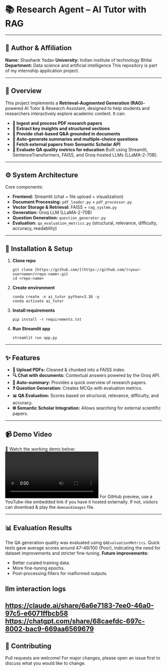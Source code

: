 # 📚 Research Agent – AI Tutor with RAG
---

## 🏫 Author & Affiliation
**Name:** Shashank Yadav
**University:** Indian institute of technology Bhilai
**Department:** Data science and artificial intelligence
This repository is part of my internship application project.

---
## 🔖 Overview
This project implements a **Retrieval-Augmented Generation (RAG)**–powered AI Tutor & Research Assistant, designed to help students and researchers interactively explore academic content.
It can:
* **📂 Ingest and process PDF research papers**
* **🔎 Extract key insights and structured sections**
* **💬 Provide chat-based Q&A grounded in documents**
* **📝 Auto-generate summaries and multiple-choice questions**
* **🔗 Fetch external papers from Semantic Scholar API**
* **🎯 Evaluate QA quality metrics for education**
Built using Streamlit, SentenceTransformers, FAISS, and Groq-hosted LLMs (LLaMA-2-70B).
---
## ⚙️ System Architecture
Core components:
* **Frontend:** Streamlit (chat + file upload + visualization)
* **Document Processing:** `pdf_loader.py` + `pdf_processor.py`
* **Vector Storage & Retrieval:** FAISS + `rag_system.py`
* **Generation:** Groq LLM (LLaMA-2-70B)
* **Question Generation:** `question_generator.py`
* **Evaluation:** `qa_evaluation_metrics.py` (structural, relevance, difficulty, accuracy, readability)

---
## 🚀 Installation & Setup
1.  **Clone repo**
    ```
    git clone [https://github.com/](https://github.com/)<your-username>/<repo-name>.git
    cd <repo-name>
    ```
2.  **Create environment**
    ```
    conda create -n ai_tutor python=3.10 -y
    conda activate ai_tutor
    ```
3.  **Install requirements**
    ```
    pip install -r requirements.txt
    ```
4.  **Run Streamlit app**
    ```
    streamlit run app.py
    ```

---
## ✨ Features
* **📄 Upload PDFs:** Cleaned & chunked into a FAISS index.
* **🔍 Chat with documents:** Contextual answers powered by the Groq API.
* **📝 Auto-summary:** Provides a quick overview of research papers.
* **❓ Question Generation:** Creates MCQs with evaluation metrics.
* **📊 QA Evaluation:** Scores based on structural, relevance, difficulty, and accuracy.
* **🌐 Semantic Scholar Integration:** Allows searching for external scientific papers.

---
## 📹 Demo Video
🎥 Watch the working demo below:
![Demo](demoandimages/22-01-24.mp4)
For GitHub preview, use a YouTube-like embedded link if you have it hosted externally.
If not, visitors can download & play the `demoandimages` file.

---
## 📊 Evaluation Results
The QA generation quality was evaluated using `QAEvaluationMetrics`.
Quick tests gave average scores around 47–49/100 (Poor), indicating the need for dataset improvements and stricter fine-tuning.
**Future improvements:**
* Better curated training data.
* More fine-tuning epochs.
* Post-processing filters for malformed outputs.
## llm interaction logs
https://claude.ai/share/6a6e7183-7ee0-46a0-97c5-e6071ffbcb58
https://chatgpt.com/share/68caefdc-697c-8002-bac9-669aa6569679
---
## 🤝 Contributing
Pull requests are welcome! For major changes, please open an issue first to discuss what you would like to change.